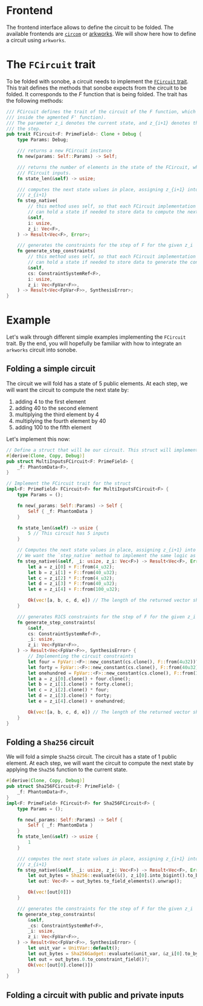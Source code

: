 # Frontend

The frontend interface allows to define the circuit to be folded. The available frontends are [`circom`](https://github.com/iden3/circom) or [arkworks](https://github.com/arkworks-rs/r1cs-std). We will show here how to define a circuit using `arkworks`.

# The `FCircuit` trait

To be folded with sonobe, a circuit needs to implement the [`FCircuit` trait](https://github.com/privacy-scaling-explorations/sonobe/blob/main/sonobe/src/frontend/mod.rs). This trait defines the methods that sonobe expects from the circuit to be folded. It corresponds to the $F$ function that is being folded. The trait has the following methods:

```rust
/// FCircuit defines the trait of the circuit of the F function, which is the one being folded (ie.
/// inside the agmented F' function).
/// The parameter z_i denotes the current state, and z_{i+1} denotes the next state after applying
/// the step.
pub trait FCircuit<F: PrimeField>: Clone + Debug {
    type Params: Debug;

    /// returns a new FCircuit instance
    fn new(params: Self::Params) -> Self;

    /// returns the number of elements in the state of the FCircuit, which corresponds to the
    /// FCircuit inputs.
    fn state_len(&self) -> usize;

    /// computes the next state values in place, assigning z_{i+1} into z_i, and computing the new
    /// z_{i+1}
    fn step_native(
        // this method uses self, so that each FCircuit implementation (and different frontends)
        // can hold a state if needed to store data to compute the next state.
        &self,
        i: usize,
        z_i: Vec<F>,
    ) -> Result<Vec<F>, Error>;

    /// generates the constraints for the step of F for the given z_i
    fn generate_step_constraints(
        // this method uses self, so that each FCircuit implementation (and different frontends)
        // can hold a state if needed to store data to generate the constraints.
        &self,
        cs: ConstraintSystemRef<F>,
        i: usize,
        z_i: Vec<FpVar<F>>,
    ) -> Result<Vec<FpVar<F>>, SynthesisError>;
}
```

# Example

Let's walk through different simple examples implementing the `FCircuit` trait. By the end, you will hopefully be familiar with how to integrate an `arkworks` circuit into sonobe.

## Folding a simple circuit

The circuit we will fold has a state of 5 public elements. At each step, we will want the circuit to compute the next state by:

1. adding 4 to the first element
2. adding 40 to the second element
3. multiplying the third element by 4
4. multiplying the fourth element by 40
5. adding 100 to the fifth element

Let's implement this now:

```rust
// Define a struct that will be our circuit. This struct will implement the FCircuit trait.
#[derive(Clone, Copy, Debug)]
pub struct MultiInputsFCircuit<F: PrimeField> {
    _f: PhantomData<F>,
}

// Implement the FCircuit trait for the struct
impl<F: PrimeField> FCircuit<F> for MultiInputsFCircuit<F> {
    type Params = ();

    fn new(_params: Self::Params) -> Self {
        Self { _f: PhantomData }
    }

    fn state_len(&self) -> usize {
        5 // This circuit has 5 inputs
    }

    // Computes the next state values in place, assigning z_{i+1} into z_i, and computing the new z_{i+1}
    // We want the `step_native` method to implement the same logic as the `generate_step_constraints` method
    fn step_native(&self, _i: usize, z_i: Vec<F>) -> Result<Vec<F>, Error> {
        let a = z_i[0] + F::from(4_u32);
        let b = z_i[1] + F::from(40_u32);
        let c = z_i[2] * F::from(4_u32);
        let d = z_i[3] * F::from(40_u32);
        let e = z_i[4] + F::from(100_u32);

        Ok(vec![a, b, c, d, e]) // The length of the returned vector should match `state_len`
    }

    /// generates R1CS constraints for the step of F for the given z_i
    fn generate_step_constraints(
        &self,
        cs: ConstraintSystemRef<F>,
        _i: usize,
        z_i: Vec<FpVar<F>>,
    ) -> Result<Vec<FpVar<F>>, SynthesisError> {
        // Implementing the circuit constraints
        let four = FpVar::<F>::new_constant(cs.clone(), F::from(4u32))?;
        let forty = FpVar::<F>::new_constant(cs.clone(), F::from(40u32))?;
        let onehundred = FpVar::<F>::new_constant(cs.clone(), F::from(100u32))?;
        let a = z_i[0].clone() + four.clone();
        let b = z_i[1].clone() + forty.clone();
        let c = z_i[2].clone() * four;
        let d = z_i[3].clone() * forty;
        let e = z_i[4].clone() + onehundred;

        Ok(vec![a, b, c, d, e]) // The length of the returned vector should match `state_len`
    }
}

```

## Folding a `Sha256` circuit

We will fold a simple `Sha256` circuit. The circuit has a state of 1 public element. At each step, we will want the circuit to compute the next state by applying the `Sha256` function to the current state.

```rust
#[derive(Clone, Copy, Debug)]
pub struct Sha256FCircuit<F: PrimeField> {
    _f: PhantomData<F>,
}
impl<F: PrimeField> FCircuit<F> for Sha256FCircuit<F> {
    type Params = ();

    fn new(_params: Self::Params) -> Self {
        Self { _f: PhantomData }
    }
    fn state_len(&self) -> usize {
        1
    }

    /// computes the next state values in place, assigning z_{i+1} into z_i, and computing the new
    /// z_{i+1}
    fn step_native(&self, _i: usize, z_i: Vec<F>) -> Result<Vec<F>, Error> {
        let out_bytes = Sha256::evaluate(&(), z_i[0].into_bigint().to_bytes_le()).unwrap();
        let out: Vec<F> = out_bytes.to_field_elements().unwrap();

        Ok(vec![out[0]])
    }

    /// generates the constraints for the step of F for the given z_i
    fn generate_step_constraints(
        &self,
        _cs: ConstraintSystemRef<F>,
        _i: usize,
        z_i: Vec<FpVar<F>>,
    ) -> Result<Vec<FpVar<F>>, SynthesisError> {
        let unit_var = UnitVar::default();
        let out_bytes = Sha256Gadget::evaluate(&unit_var, &z_i[0].to_bytes()?)?;
        let out = out_bytes.0.to_constraint_field()?;
        Ok(vec![out[0].clone()])
    }
}
```

## Folding a circuit with public and private inputs